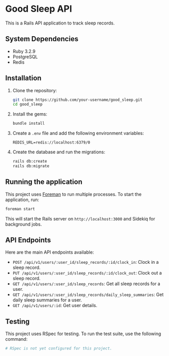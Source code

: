 # Good Sleep API

This is a Rails API application to track sleep records.

## System Dependencies

*   Ruby 3.2.9
*   PostgreSQL
*   Redis

## Installation

1.  Clone the repository:

    ```bash
    git clone https://github.com/your-username/good_sleep.git
    cd good_sleep
    ```

2.  Install the gems:

    ```bash
    bundle install
    ```

3.  Create a `.env` file and add the following environment variables:

    ```
    REDIS_URL=redis://localhost:6379/0
    ```

4.  Create the database and run the migrations:

    ```bash
    rails db:create
    rails db:migrate
    ```

## Running the application

This project uses [Foreman](https://github.com/ddollar/foreman) to run multiple processes. To start the application, run:

```bash
foreman start
```

This will start the Rails server on `http://localhost:3000` and Sidekiq for background jobs.

## API Endpoints

Here are the main API endpoints available:

*   `POST /api/v1/users/:user_id/sleep_records/:id/clock_in`: Clock in a sleep record.
*   `PUT /api/v1/users/:user_id/sleep_records/:id/clock_out`: Clock out a sleep record.
*   `GET /api/v1/users/:user_id/sleep_records`: Get all sleep records for a user.
*   `GET /api/v1/users/:user_id/sleep_records/daily_sleep_summaries`: Get daily sleep summaries for a user.
*   `GET /api/v1/users/:id`: Get user details.

## Testing

This project uses RSpec for testing. To run the test suite, use the following command:

```bash
# RSpec is not yet configured for this project.
```